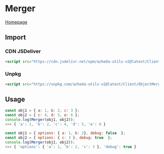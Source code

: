 # Merger

[Homepage](../../README.md)

## Import
### CDN JSDeliver
```html
<script src="https://cdn.jsdelivr.net/npm/azheda-utils-v2@latest/Client/ObjectMerger/objectmerger.js"></script>
```
### Unpkg
```html
<script src="https://unpkg.com/azheda-utils-v2@latest/Client/ObjectMerger/objectmerger.js"></script>
```

## Usage


```js
const obj1 = { a: 1, b: 2, c: 3 };
const obj2 = { c: 4, d: 5, e: 6 };
console.log(Merger(obj1, obj2));
>>> { 'a': 1, 'b': 2, 'c': 4, 'd': 5, 'e': 6 }
```

```js
const obj1 = { options: { a: 1, b: 2}, debug: false  };
const obj2 = { options: { c: 3 }, debug: true  };
console.log(Merger(obj1, obj2));
>>> { 'options': { 'a': 1, 'b': 2, 'c': 3 }, 'debug': true }
```